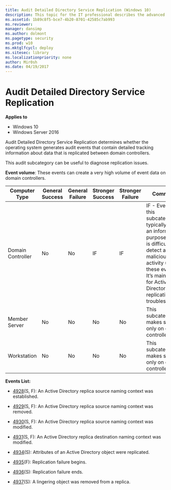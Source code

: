 ```yaml
---
title: Audit Detailed Directory Service Replication (Windows 10)
description: This topic for the IT professional describes the advanced security audit policy setting, Audit Detailed Directory Service Replication, which determines whether the operating system generates audit events that contain detailed tracking information about data that is replicated between domain controllers.
ms.assetid: 1b89c8f5-bce7-4b20-8701-42585c7ab993
ms.reviewer: 
manager: dansimp
ms.author: dolmont
ms.pagetype: security
ms.prod: w10
ms.mktglfcycl: deploy
ms.sitesec: library
ms.localizationpriority: none
author: Mir0sh
ms.date: 04/19/2017
---
```


# Audit Detailed Directory Service Replication

**Applies to**
-   Windows 10
-   Windows Server 2016


Audit Detailed Directory Service Replication determines whether the operating system generates audit events that contain detailed tracking information about data that is replicated between domain controllers.

This audit subcategory can be useful to diagnose replication issues.

**Event volume**: These events can create a very high volume of event data on domain controllers.

| Computer Type     | General Success | General Failure | Stronger Success | Stronger Failure | Comments                                                                                                                                                                                                            |
|-------------------|-----------------|-----------------|------------------|------------------|---------------------------------------------------------------------------------------------------------------------------------------------------------------------------------------------------------------------|
| Domain Controller | No              | No              | IF               | IF               | IF - Events in this subcategory typically have an informational purpose and it is difficult to detect any malicious activity using these events. It’s mainly used for Active Directory replication troubleshooting. |
| Member Server     | No              | No              | No               | No               | This subcategory makes sense only on domain controllers.                                                                                                                                                            |
| Workstation       | No              | No              | No               | No               | This subcategory makes sense only on domain controllers.                                                                                                                                                            |

**Events List:**

-   [4928](event-4928.md)(S, F): An Active Directory replica source naming context was established.

-   [4929](event-4929.md)(S, F): An Active Directory replica source naming context was removed.

-   [4930](event-4930.md)(S, F): An Active Directory replica source naming context was modified.

-   [4931](event-4931.md)(S, F): An Active Directory replica destination naming context was modified.

-   [4934](event-4934.md)(S): Attributes of an Active Directory object were replicated.

-   [4935](event-4935.md)(F): Replication failure begins.

-   [4936](event-4936.md)(S): Replication failure ends.

-   [4937](event-4937.md)(S): A lingering object was removed from a replica.

